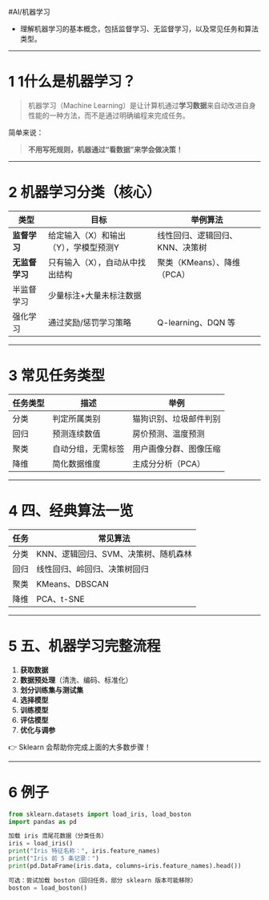 #AI/机器学习

+ 理解机器学习的基本概念，包括监督学习、无监督学习，以及常见任务和算法类型。

---

# 1 1什么是机器学习？

> 机器学习（Machine Learning）是让计算机通过**学习数据**来自动改进自身性能的一种方法，而不是通过明确编程来完成任务。

简单来说：

> **不用写死规则，机器通过“看数据”来学会做决策！**

---

# 2 机器学习分类（核心）

| 类型        | 目标                   | 举例算法               |
| --------- | -------------------- | ------------------ |
| **监督学习**  | 给定输入（X）和输出（Y），学模型预测Y | 线性回归、逻辑回归、KNN、决策树  |
| **无监督学习** | 只有输入（X），自动从中找出结构     | 聚类（KMeans）、降维（PCA） |
| 半监督学习     | 少量标注+大量未标注数据         |                    |
| 强化学习      | 通过奖励/惩罚学习策略          | Q-learning、DQN 等   |

---

# 3 常见任务类型

| 任务类型 | 描述        | 举例          |
| ---- | --------- | ----------- |
| 分类   | 判定所属类别    | 猫狗识别、垃圾邮件判别 |
| 回归   | 预测连续数值    | 房价预测、温度预测   |
| 聚类   | 自动分组，无需标签 | 用户画像分群、图像压缩 |
| 降维   | 简化数据维度    | 主成分分析（PCA）  |

---

# 4 四、经典算法一览

|任务|常见算法|
|---|---|
|分类|KNN、逻辑回归、SVM、决策树、随机森林|
|回归|线性回归、岭回归、决策树回归|
|聚类|KMeans、DBSCAN|
|降维|PCA、t-SNE|

---

# 5 五、机器学习完整流程

1. **获取数据**
2. **数据预处理**（清洗、编码、标准化）
3. **划分训练集与测试集**
4. **选择模型**
5. **训练模型**
6. **评估模型**
7. **优化与调参**

👉 Sklearn 会帮助你完成上面的大多数步骤！

---

# 6 例子


```python
from sklearn.datasets import load_iris, load_boston
import pandas as pd

加载 iris 鸢尾花数据（分类任务）
iris = load_iris()
print("Iris 特征名称：", iris.feature_names)
print("Iris 前 5 条记录：")
print(pd.DataFrame(iris.data, columns=iris.feature_names).head())

可选：尝试加载 boston（回归任务，部分 sklearn 版本可能移除）
boston = load_boston()
```
